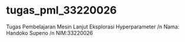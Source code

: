 # tugas_pml_33220026
Tugas Pembelajaran Mesin Lanjut Eksplorasi Hyperparameter 
/n
Nama: Handoko Supeno
/n
NIM:33220026
